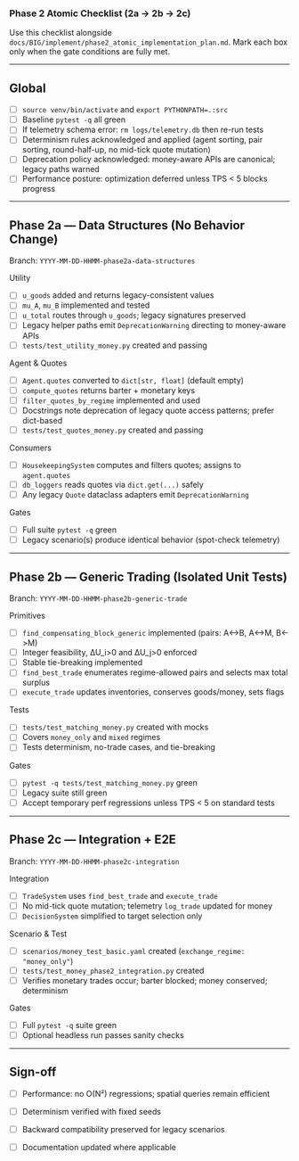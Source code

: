 ### Phase 2 Atomic Checklist (2a → 2b → 2c)

Use this checklist alongside `docs/BIG/implement/phase2_atomic_implementation_plan.md`.
Mark each box only when the gate conditions are fully met.

---

## Global

- [ ] `source venv/bin/activate` and `export PYTHONPATH=.:src`
- [ ] Baseline `pytest -q` all green
- [ ] If telemetry schema error: `rm logs/telemetry.db` then re-run tests
- [ ] Determinism rules acknowledged and applied (agent sorting, pair sorting, round-half-up, no mid-tick quote mutation)
- [ ] Deprecation policy acknowledged: money-aware APIs are canonical; legacy paths warned
- [ ] Performance posture: optimization deferred unless TPS < 5 blocks progress

---

## Phase 2a — Data Structures (No Behavior Change)

Branch: `YYYY-MM-DD-HHMM-phase2a-data-structures`

Utility
- [ ] `u_goods` added and returns legacy-consistent values
- [ ] `mu_A`, `mu_B` implemented and tested
- [ ] `u_total` routes through `u_goods`; legacy signatures preserved
- [ ] Legacy helper paths emit `DeprecationWarning` directing to money-aware APIs
- [ ] `tests/test_utility_money.py` created and passing

Agent & Quotes
- [ ] `Agent.quotes` converted to `dict[str, float]` (default empty)
- [ ] `compute_quotes` returns barter + monetary keys
- [ ] `filter_quotes_by_regime` implemented and used
- [ ] Docstrings note deprecation of legacy quote access patterns; prefer dict-based
- [ ] `tests/test_quotes_money.py` created and passing

Consumers
- [ ] `HousekeepingSystem` computes and filters quotes; assigns to `agent.quotes`
- [ ] `db_loggers` reads quotes via `dict.get(...)` safely
- [ ] Any legacy `Quote` dataclass adapters emit `DeprecationWarning`

Gates
- [ ] Full suite `pytest -q` green
- [ ] Legacy scenario(s) produce identical behavior (spot-check telemetry)

---

## Phase 2b — Generic Trading (Isolated Unit Tests)

Branch: `YYYY-MM-DD-HHMM-phase2b-generic-trade`

Primitives
- [ ] `find_compensating_block_generic` implemented (pairs: A<->B, A<->M, B<->M)
- [ ] Integer feasibility, ΔU_i>0 and ΔU_j>0 enforced
- [ ] Stable tie-breaking implemented
- [ ] `find_best_trade` enumerates regime-allowed pairs and selects max total surplus
- [ ] `execute_trade` updates inventories, conserves goods/money, sets flags

Tests
- [ ] `tests/test_matching_money.py` created with mocks
- [ ] Covers `money_only` and `mixed` regimes
- [ ] Tests determinism, no-trade cases, and tie-breaking

Gates
- [ ] `pytest -q tests/test_matching_money.py` green
- [ ] Legacy suite still green
- [ ] Accept temporary perf regressions unless TPS < 5 on standard tests

---

## Phase 2c — Integration + E2E

Branch: `YYYY-MM-DD-HHMM-phase2c-integration`

Integration
- [ ] `TradeSystem` uses `find_best_trade` and `execute_trade`
- [ ] No mid-tick quote mutation; telemetry `log_trade` updated for money
- [ ] `DecisionSystem` simplified to target selection only

Scenario & Test
- [ ] `scenarios/money_test_basic.yaml` created (`exchange_regime: "money_only"`)
- [ ] `tests/test_money_phase2_integration.py` created
- [ ] Verifies monetary trades occur; barter blocked; money conserved; determinism

Gates
- [ ] Full `pytest -q` suite green
- [ ] Optional headless run passes sanity checks

---

## Sign-off

- [ ] Performance: no O(N²) regressions; spatial queries remain efficient
- [ ] Determinism verified with fixed seeds
- [ ] Backward compatibility preserved for legacy scenarios
- [ ] Documentation updated where applicable


